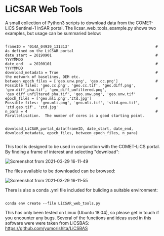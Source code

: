 # LiCSAR Web Tools

A small collection of Python3 scripts to download data from the COMET-LiCS Sentinel-1 InSAR portal.  The licsar_web_tools_example.py shows two examples, but usage can be summaried below:

<pre><code>
frameID = '014A_04939_131313'                                       # As defined on the LiCSAR portal
date_start = 20190901                                               # YYYYMMDD
date_end   = 20200101                                               # YYYYMMDD
download_metadata = True                                            # the network of baselines, DEM etc.  
between_epoch_files = ['geo.unw.png', 'geo.cc.png']                 # Possible files: 'geo.cc.png', 'geo.cc.tif', 'geo.diff.png', 'geo.diff_pha.tif', 'geo_diff_unfiltered.png', 'geo_diff_unfiltered_pha.tif', 'geo.unw.png', 'geo.unw.tif'
epoch_files = ['geo.mli.png','ztd.jpg']                             # Possible files: 'geo.mli.png', 'geo.mli.tif', 'sltd.geo.tif', 'ztd.geo.tif', 'ztd.jpg'
n_para = 4                                                          # Parallelisation.  The number of cores is a good starting point.    


download_LiCSAR_portal_data(frameID, date_start, date_end, download_metadata, epoch_files, between_epoch_files, n_para)

</code></pre>

This tool is designed to be used in conjunction with the COMET-LiCS portal.  By finding a frame of interest and selecting "download":

![Screenshot from 2021-03-29 16-11-49](https://user-images.githubusercontent.com/10498635/112858568-e6bdc000-90a9-11eb-9132-dd791c1ff266.png)

The files available to be downloaded can be browsed: 

![Screenshot from 2021-03-29 16-11-55](https://user-images.githubusercontent.com/10498635/112858322-a9f1c900-90a9-11eb-8a6b-52a27bf9fe25.png)


There is also a conda .yml file included for buliding a suitable environment:

<pre><code>
conda env create --file LiCSAR_web_tools.py
</code></pre>

This has only been tested on Linux (Ubuntu 18.04), so please get in touch if you encounter any bugs.  Several of the functions and ideas used in this software were  were taken from LiCSBAS: <https://github.com/yumorishita/LiCSBAS>
